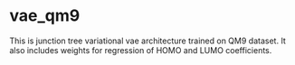 # vae_qm9
This is junction tree variational vae architecture trained on QM9 dataset. It also includes weights for regression of HOMO and LUMO coefficients.
